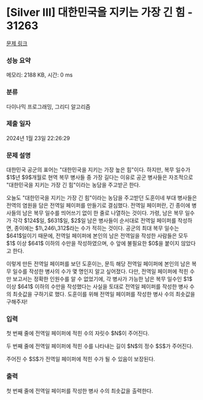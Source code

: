 # [Silver III] 대한민국을 지키는 가장 긴 힘 - 31263 

[문제 링크](https://www.acmicpc.net/problem/31263) 

### 성능 요약

메모리: 2188 KB, 시간: 0 ms

### 분류

다이나믹 프로그래밍, 그리디 알고리즘

### 제출 일자

2024년 1월 23일 22:26:29

### 문제 설명

<p>대한민국 공군의 표어는 "대한민국을 지키는 가장 높은 힘"이다. 하지만, 복무 일수가 $1$년 $9$개월로 현역 복무 병사들 중 가장 길다는 이유로 공군 병사들은 자조적으로 "대한민국을 지키는 가장 긴 힘"이라는 농담을 주고받곤 한다.</p>

<p>오늘도 "대한민국을 지키는 가장 긴 힘"이라는 농담을 주고받던 도훈이네 부대 병사들은 전역의 염원을 담은 전역일 페이퍼를 만들기로 결심했다. 전역일 페이퍼란, 긴 종이에 병사들의 남은 복무 일수를 띄어쓰기 없이 한 줄로 나열하는 것이다. 가령, 남은 복무 일수가 각각 $124$일, $631$일, $2$일 남은 병사들이 순서대로 전역일 페이퍼를 작성하면, 종이에는 $1\,246\,312$라는 수가 적히는 것이다. 공군의 최대 복무 일수는 $641$일이기 때문에, 전역일 페이퍼에 본인의 남은 전역일을 작성한 사람들은 모두 $1$ 이상 $641$ 이하의 수만을 작성하였으며, 수 앞에 불필요한 $0$을 붙이지 않았다고 한다.</p>

<p>이렇게 만든 전역일 페이퍼를 보던 도훈이는, 문득 해당 전역일 페이퍼에 본인의 남은 복무 일수를 작성한 병사의 수가 몇 명인지 알고 싶어졌다. 다만, 전역일 페이퍼에 적힌 수만 보고서는 정확한 인원수를 알 수 없었기에, 각 병사가 가능한 남은 복무 일수인 $1$ 이상 $641$ 이하의 수만을 작성했다는 사실을 토대로 전역일 페이퍼를 작성한 병사 수의 최솟값을 구하기로 했다. 도훈이를 위해 전역일 페이퍼를 작성한 병사 수의 최솟값을 구해주자!</p>

### 입력 

 <p>첫 번째 줄에 전역일 페이퍼에 적힌 수의 자릿수 $N$이 주어진다.</p>

<p>두 번째 줄에 전역일 페이퍼에 적힌 수를 나타내는 길이 $N$의 정수 $S$가 주어진다.</p>

<p>주어진 수 $S$가 전역일 페이퍼에 적힌 수가 될 수 있음이 보장된다.</p>

### 출력 

 <p>첫 번째 줄에 전역일 페이퍼를 작성한 병사 수의 최솟값을 출력한다.</p>

